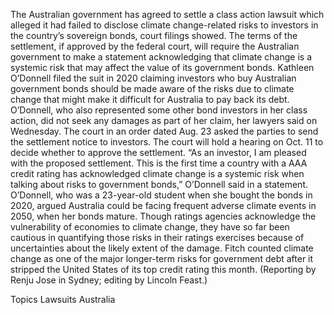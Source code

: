 The Australian government has agreed to settle a class action lawsuit which alleged it had failed to disclose climate change-related risks to investors in the country’s sovereign bonds, court filings showed.
The terms of the settlement, if approved by the federal court, will require the Australian government to make a statement acknowledging that climate change is a systemic risk that may affect the value of its government bonds.
Kathleen O’Donnell filed the suit in 2020 claiming investors who buy Australian government bonds should be made aware of the risks due to climate change that might make it difficult for Australia to pay back its debt.
O’Donnell, who also represented some other bond investors in her class action, did not seek any damages as part of her claim, her lawyers said on Wednesday.
The court in an order dated Aug. 23 asked the parties to send the settlement notice to investors. The court will hold a hearing on Oct. 11 to decide whether to approve the settlement.
“As an investor, I am pleased with the proposed settlement. This is the first time a country with a AAA credit rating has acknowledged climate change is a systemic risk when talking about risks to government bonds,” O’Donnell said in a statement.
O’Donnell, who was a 23-year-old student when she bought the bonds in 2020, argued Australia could be facing frequent adverse climate events in 2050, when her bonds mature.
Though ratings agencies acknowledge the vulnerability of economies to climate change, they have so far been cautious in quantifying those risks in their ratings exercises because of uncertainties about the likely extent of the damage.
Fitch counted climate change as one of the major longer-term risks for government debt after it stripped the United States of its top credit rating this month.
(Reporting by Renju Jose in Sydney; editing by Lincoln Feast.)

Topics
Lawsuits
Australia

